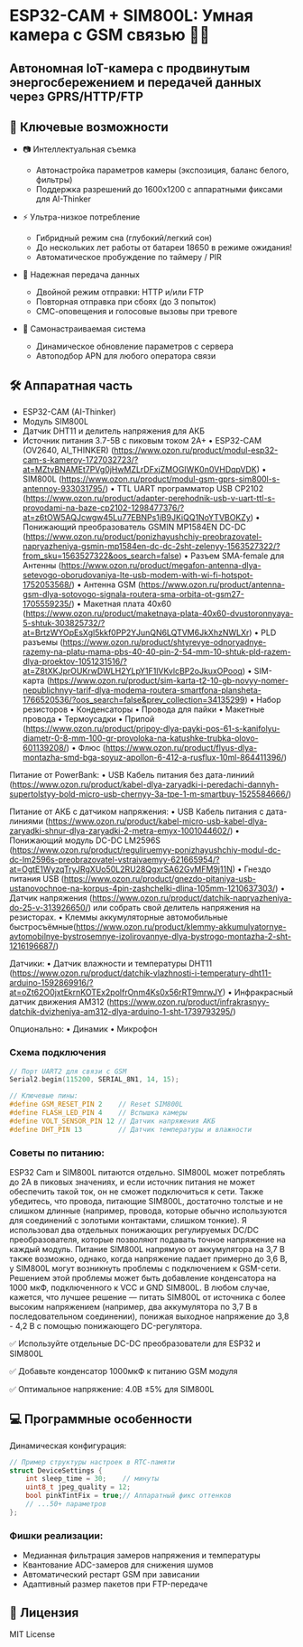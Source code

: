 # ESP32-CAM + SIM800L: Умная камера с GSM связью 🚀📡


## Автономная IoT-камера с продвинутым энергосбережением и передачей данных через GPRS/HTTP/FTP


## 🌟 Ключевые возможности
* 📷 Интеллектуальная съемка
  - Автонастройка параметров камеры (экспозиция, баланс белого, фильтры)
  - Поддержка разрешений до 1600x1200 с аппаратными фиксами для AI-Thinker

* ⚡ Ультра-низкое потребление
  - Гибридный режим сна (глубокий/легкий сон)
  - До нескольких лет работы от батареи 18650 в режиме ожидания!
  - Автоматическое пробуждение по таймеру / PIR


* 📡 Надежная передача данных
  - Двойной режим отправки: HTTP и/или FTP
  - Повторная отправка при сбоях (до 3 попыток)
  - СМС-оповещения и голосовые вызовы при тревоге

* 🧠 Самонастраиваемая система
  - Динамическое обновление параметров с сервера
  - Автоподбор APN для любого оператора связи


## 🛠 Аппаратная часть
* ESP32-CAM (AI-Thinker)
* Модуль SIM800L
* Датчик DHT11 и делитель напряжения для АКБ
* Источник питания 3.7-5В с пиковым током 2А+
• ESP32-CAM (OV2640, AI_THINKER) (https://www.ozon.ru/product/modul-esp32-cam-s-kameroy-1727032723/?at=MZtvBNAMEt7PVg0jHwMZLrDFxjZMOGIWK0n0VHDqpVDK)
• SIM800L (https://www.ozon.ru/product/modul-gsm-gprs-sim800l-s-antennoy-933031795/)
• TTL UART программатор USB CP2102 (https://www.ozon.ru/product/adapter-perehodnik-usb-v-uart-ttl-s-provodami-na-baze-cp2102-1298477376/?at=z6tOW5AQJcwgw45Lu77EBNPs1jB9JKiQQ1NoYTVBOKZy)
• Понижающий преобразователь GSMIN MP1584EN DC-DC (https://www.ozon.ru/product/ponizhayushchiy-preobrazovatel-napryazheniya-gsmin-mp1584en-dc-dc-2sht-zelenyy-1563527322/?from_sku=1563527322&oos_search=false)
• Разъем SMA-female для Антенны (https://www.ozon.ru/product/megafon-antenna-dlya-setevogo-oborudovaniya-lte-usb-modem-with-wi-fi-hotspot-1752053568/)
• Антенна GSM (https://www.ozon.ru/product/antenna-gsm-dlya-sotovogo-signala-routera-sma-orbita-ot-gsm27-1705559235/)
• Макетная плата 40x60 (https://www.ozon.ru/product/maketnaya-plata-40x60-dvustoronnyaya-5-shtuk-303825732/?at=BrtzWYOpEsXgl5kkf0PP2YJunQN6LQTVM6JkXhzNWLXr)
• PLD разъемы (https://www.ozon.ru/product/shtyrevye-odnoryadnye-razemy-na-platu-mama-pbs-40-40-pin-2-54-mm-10-shtuk-pld-razem-dlya-proektov-1051231516/?at=Z8tXKJprOUKrwDWLH2YLpY1F1lVKvlcBP2oJkuxOPooq)
• SIM-карта (https://www.ozon.ru/product/sim-karta-t2-10-gb-novyy-nomer-nepublichnyy-tarif-dlya-modema-routera-smartfona-plansheta-1766520536/?oos_search=false&prev_collection=34135299)
• Набор резисторов
• Конденсаторы
• Провода для пайки
• Макетные провода
• Термоусадки
• Припой (https://www.ozon.ru/product/pripoy-dlya-payki-pos-61-s-kanifolyu-diametr-0-8-mm-100-gr-provoloka-na-katushke-trubka-olovo-601139208/)
• Флюс (https://www.ozon.ru/product/flyus-dlya-montazha-smd-bga-soyuz-apollon-6-412-a-rusflux-10ml-864411396/)

Питание от PowerBank:
• USB Кабель питания без дата-линиий (https://www.ozon.ru/product/kabel-dlya-zaryadki-i-peredachi-dannyh-supertolstyy-bold-micro-usb-chernyy-3a-tpe-1-m-smartbuy-1525584666/)

Питание от АКБ с датчиком напряжения:
• USB Кабель питания с дата-линиями (https://www.ozon.ru/product/kabel-micro-usb-kabel-dlya-zaryadki-shnur-dlya-zaryadki-2-metra-emyx-1001044602/)
• Понижающий модуль DC-DC LM2596S (https://www.ozon.ru/product/reguliruemyy-ponizhayushchiy-modul-dc-dc-lm2596s-preobrazovatel-vstraivaemyy-621665954/?at=OgtE1WyzqTryJRgXUo50L2RU28QgxrSA62GvMFM9j11N)
• Гнездо питания USB (https://www.ozon.ru/product/gnezdo-pitaniya-usb-ustanovochnoe-na-korpus-4pin-zashchelki-dlina-105mm-1210637303/)
• Датчик напряжения (https://www.ozon.ru/product/datchik-napryazheniya-do-25-v-313926650/) или собрать свой делитель напряжения на резисторах.
• Клеммы аккумуляторные автомобильные быстросъёмные(https://www.ozon.ru/product/klemmy-akkumulyatornye-avtomobilnye-bystrosemnye-izolirovannye-dlya-bystrogo-montazha-2-sht-1216196687/)

Датчики:
• Датчик влажности и температуры DHT11 (https://www.ozon.ru/product/datchik-vlazhnosti-i-temperatury-dht11-arduino-1592869916/?at=oZt62O0jxtEkrnKOTEx2polfrOnm4Ks0x56rRT9mrwJY)
• Инфракрасный датчик движения AM312 (https://www.ozon.ru/product/infrakrasnyy-datchik-dvizheniya-am312-dlya-arduino-1-sht-1739793295/)

Опционально:
• Динамик
• Микрофон

### Схема подключения
```cpp
// Порт UART2 для связи с GSM
Serial2.begin(115200, SERIAL_8N1, 14, 15); 

// Ключевые пины:
#define GSM_RESET_PIN 2    // Reset SIM800L
#define FLASH_LED_PIN 4    // Вспышка камеры
#define VOLT_SENSOR_PIN 12 // Датчик напряжения АКБ
#define DHT_PIN 13         // Датчик температуры и влажности
```

### Советы по питанию:

ESP32 Cam и SIM800L питаются отдельно. SIM800L может потреблять до 2А в пиковых значениях, и если источник питания не может обеспечить такой ток, он не сможет подключиться к сети. Также убедитесь, что провода, питающие SIM800L, достаточно толстые и не слишком длинные (например, провода, которые обычно используются для соединений с золотыми контактами, слишком тонкие).
Я использовал два отдельных понижающих регулируемых DC/DC преобразователя, которые позволяют подавать точное напряжение на каждый модуль. Питание SIM800L напрямую от аккумулятора на 3,7 В также возможно, однако, когда напряжение падает примерно до 3,6 В, у SIM800L могут возникнуть проблемы с подключением к GSM-сети. Решением этой проблемы может быть добавление конденсатора на 1000 мкФ, подключенного к VCC и GND SIM800L. В любом случае, кажется, что лучшее решение — питать SIM800L от источника с более высоким напряжением (например, два аккумулятора по 3,7 В в последовательном соединении), понижая выходное напряжение до 3,8 - 4,2 В с помощью понижающего DC-регулятора.

✅ Используйте отдельные DC-DC преобразователи для ESP32 и SIM800L

✅ Добавьте конденсатор 1000мкФ к питанию GSM модуля

✅ Оптимальное напряжение: 4.0В ±5% для SIM800L


## 💻 Программные особенности
Динамическая конфигурация:
```cpp
// Пример структуры настроек в RTC-памяти
struct DeviceSettings {
    int sleep_time = 30;    // минуты
    uint8_t jpeg_quality = 12;
    bool pinkTintFix = true;// Аппаратный фикс оттенков
    // ...50+ параметров
};
```

### Фишки реализации:
* Медианная фильтрация замеров напряжения и температуры
* Квантование ADC-замеров для снижения шумов
* Автоматический рестарт GSM при зависании
* Адаптивный размер пакетов при FTP-передаче


## 📄 Лицензия
MIT License
